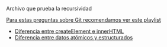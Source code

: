 Archivo que prueba la recursividad

[Para estas preguntas sobre Git recomendamos ver este playlist](https://www.youtube.com/watch?v=F1EoBbvhaqU&list=PLiAEe0-R7u8k9o3PbT3_QdyoBW_RX8rnV)
- [Diferencia entre createElement e innerHTML](https://www.javascripttutorial.net/javascript-dom/javascript-innerhtml-vs-createelement/)
- [Diferencia entre datos atómicos y estructurados](https://www.todojs.com/tipos-datos-javascript-es6/)